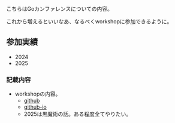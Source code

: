 こちらはGoカンファレンスについての内容。

これから増えるといいなあ、なるべくworkshopに参加できるように。

## 参加実績
- 2024
- 2025


### 記載内容
- workshopの内容。
  - [github](https://github.com/newmo-oss/gocon25-workshop/blob/main/WORKSHOP.md)
  - [github-io](https://newmo-oss.github.io/gocon25-workshop/)
  - 2025は黒魔術の話。ある程度全てやりたい。